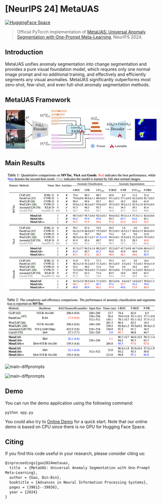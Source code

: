 # [**NeurIPS 24**] MetaUAS

[![HuggingFace Space](https://img.shields.io/badge/🤗-HuggingFace%20Space-cyan.svg)](https://huggingface.co/spaces/csgaobb/MetaUAS)

> Official PyTorch Implementation of [MetaUAS: Universal Anomaly Segmentation with One-Prompt Meta-Learning](https://proceedings.neurips.cc/paper_files/paper/2024/file/463a91da3c832bd28912cd0d1b8d9974-Paper-Conference.pdf), NeurIPS 2024.



## Introduction 
MetaUAS unifies anomaly segmentation into change segmentation and provides a pure visual foundation model, which requires only one normal image prompt and no additional training, and effectively and efficiently segments any visual anomalies.  MetaUAS significantly outperforms most zero-shot, few-shot, and even full-shot anomaly segmentation methods. 

## MetaUAS Framework
![overview](images/MetaUAS_Framework.jpg)


## Main Results

![main-results](images/MetaUAS-Main-Results.jpg)

![main-com-eff](images/MetaUAS-Com-Eff.jpg)

![main-diffprompts](images/MetaUASwithDiffprompts.jpg)

![main-diffprompts](images/MetaUAS-Vis.jpg)

## Demo
You can run the demo application using the following command:
```
python app.py
```
You could also try to [Online Demo](https://huggingface.co/spaces/csgaobb/MetaUAS) for a quick start. 
Note that our online demo is based on CPU since there is no GPU for Hugging Face Space.




## Citing
If you find this code useful in your research, please consider citing us:

```
@inproceedings{gao2024metauas,
  title  = {MetaUAS: Universal Anomaly Segmentation with One-Prompt Meta-Learning},
  author = {Gao, Bin-Bin},
  booktitle = {Advances in Neural Information Processing Systems},
  pages = {39812--39836},
  year = {2024}
}
```
